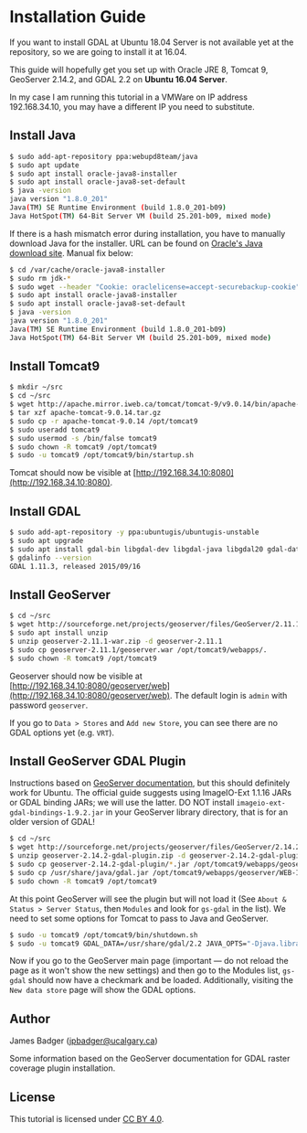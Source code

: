 # Installation Guide

If you want to install GDAL at Ubuntu 18.04 Server is not available yet at the repository, so we are going to install it at 16.04.

This guide will hopefully get you set up with Oracle JRE 8, Tomcat 9, GeoServer 2.14.2, and GDAL 2.2 on **Ubuntu 16.04 Server**.

In my case I am running this tutorial in a VMWare on IP address 192.168.34.10, you may have a different IP you need to substitute.

## Install Java

```sh
$ sudo add-apt-repository ppa:webupd8team/java
$ sudo apt update
$ sudo apt install oracle-java8-installer
$ sudo apt install oracle-java8-set-default
$ java -version
java version "1.8.0_201"
Java(TM) SE Runtime Environment (build 1.8.0_201-b09)
Java HotSpot(TM) 64-Bit Server VM (build 25.201-b09, mixed mode)
```

If there is a hash mismatch error during installation, you have to manually download Java for the installer. URL can be found on [Oracle's Java download site](http://www.oracle.com/technetwork/java/javase/downloads/jdk8-downloads-2133151.html). Manual fix below:

```sh
$ cd /var/cache/oracle-java8-installer
$ sudo rm jdk-*
$ sudo wget --header "Cookie: oraclelicense=accept-securebackup-cookie" http://download.oracle.com/otn-pub/java/jdk/8u144-b01/090f390dda5b47b9b721c7dfaa008135/jdk-8u144-linux-x64.tar.gz
$ sudo apt install oracle-java8-installer
$ sudo apt install oracle-java8-set-default
$ java -version
java version "1.8.0_201"
Java(TM) SE Runtime Environment (build 1.8.0_201-b09)
Java HotSpot(TM) 64-Bit Server VM (build 25.201-b09, mixed mode)
```

## Install Tomcat9

```sh
$ mkdir ~/src
$ cd ~/src
$ wget http://apache.mirror.iweb.ca/tomcat/tomcat-9/v9.0.14/bin/apache-tomcat-9.0.14.tar.gz
$ tar xzf apache-tomcat-9.0.14.tar.gz
$ sudo cp -r apache-tomcat-9.0.14 /opt/tomcat9
$ sudo useradd tomcat9
$ sudo usermod -s /bin/false tomcat9
$ sudo chown -R tomcat9 /opt/tomcat9
$ sudo -u tomcat9 /opt/tomcat9/bin/startup.sh
```

Tomcat should now be visible at [http://192.168.34.10:8080](http://192.168.34.10:8080).

## Install GDAL

```sh
$ sudo add-apt-repository -y ppa:ubuntugis/ubuntugis-unstable
$ sudo apt upgrade
$ sudo apt install gdal-bin libgdal-dev libgdal-java libgdal20 gdal-data
$ gdalinfo --version
GDAL 1.11.3, released 2015/09/16
```

## Install GeoServer

```sh
$ cd ~/src
$ wget http://sourceforge.net/projects/geoserver/files/GeoServer/2.11.1/geoserver-2.11.1-war.zip
$ sudo apt install unzip
$ unzip geoserver-2.11.1-war.zip -d geoserver-2.11.1
$ sudo cp geoserver-2.11.1/geoserver.war /opt/tomcat9/webapps/.
$ sudo chown -R tomcat9 /opt/tomcat9
```

Geoserver should now be visible at [http://192.168.34.10:8080/geoserver/web](http://192.168.34.10:8080/geoserver/web). The default login is `admin` with password `geoserver`.

If you go to `Data > Stores` and `Add new Store`, you can see there are no GDAL options yet (e.g. `VRT`).

## Install GeoServer GDAL Plugin

Instructions based on [GeoServer documentation](http://docs.geoserver.org/latest/en/user/data/raster/gdal.html), but this should definitely work for Ubuntu. The official guide suggests using ImageIO-Ext 1.1.16 JARs or GDAL binding JARs; we will use the latter. DO NOT install `imageio-ext-gdal-bindings-1.9.2.jar` in your GeoServer library directory, that is for an older version of GDAL!

```sh
$ cd ~/src
$ wget http://sourceforge.net/projects/geoserver/files/GeoServer/2.14.2/extensions/geoserver-2.14.2-gdal-plugin.zip
$ unzip geoserver-2.14.2-gdal-plugin.zip -d geoserver-2.14.2-gdal-plugin
$ sudo cp geoserver-2.14.2-gdal-plugin/*.jar /opt/tomcat9/webapps/geoserver/WEB-INF/lib/.
$ sudo cp /usr/share/java/gdal.jar /opt/tomcat9/webapps/geoserver/WEB-INF/lib/.
$ sudo chown -R tomcat9 /opt/tomcat9
```

At this point GeoServer will see the plugin but will not load it (See `About & Status > Server Status`, then `Modules` and look for `gs-gdal` in the list). We need to set some options for Tomcat to pass to Java and GeoServer.

```sh
$ sudo -u tomcat9 /opt/tomcat9/bin/shutdown.sh
$ sudo -u tomcat9 GDAL_DATA=/usr/share/gdal/2.2 JAVA_OPTS="-Djava.library.path=/usr/lib/jni" /opt/tomcat9/bin/startup.sh
```

Now if you go to the GeoServer main page (important — do not reload the page as it won't show the new settings) and then go to the Modules list, `gs-gdal` should now have a checkmark and be loaded. Additionally, visiting the `New data store` page will show the GDAL options.

## Author

James Badger (<jpbadger@ucalgary.ca>)

Some information based on the GeoServer documentation for GDAL raster coverage plugin installation.

## License

This tutorial is licensed under [CC BY 4.0](https://creativecommons.org/licenses/by/4.0/).
